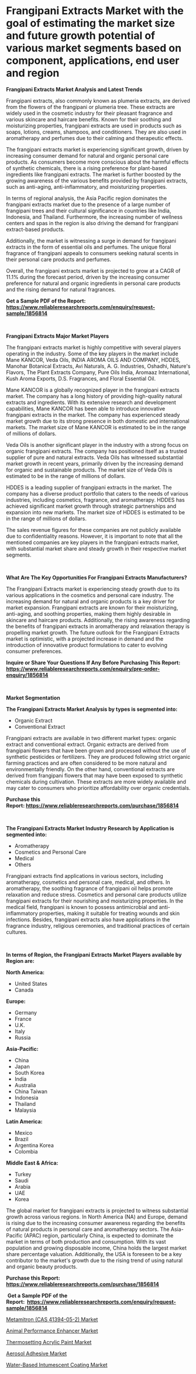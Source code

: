 <p><h1>Frangipani Extracts Market with the goal of estimating the market size and future growth potential of various market segments based on component, applications, end user and region</h1></p><p><strong>Frangipani Extracts Market Analysis and Latest Trends</strong></p>
<p><p>Frangipani extracts, also commonly known as plumeria extracts, are derived from the flowers of the frangipani or plumeria tree. These extracts are widely used in the cosmetic industry for their pleasant fragrance and various skincare and haircare benefits. Known for their soothing and moisturizing properties, frangipani extracts are used in products such as soaps, lotions, creams, shampoos, and conditioners. They are also used in aromatherapy and perfumes due to their calming and therapeutic effects.</p><p>The frangipani extracts market is experiencing significant growth, driven by increasing consumer demand for natural and organic personal care products. As consumers become more conscious about the harmful effects of synthetic chemicals, there is a rising preference for plant-based ingredients like frangipani extracts. The market is further boosted by the growing awareness of the various benefits provided by frangipani extracts, such as anti-aging, anti-inflammatory, and moisturizing properties.</p><p>In terms of regional analysis, the Asia Pacific region dominates the frangipani extracts market due to the presence of a large number of frangipani trees and their cultural significance in countries like India, Indonesia, and Thailand. Furthermore, the increasing number of wellness centers and spas in the region is also driving the demand for frangipani extract-based products.</p><p>Additionally, the market is witnessing a surge in demand for frangipani extracts in the form of essential oils and perfumes. The unique floral fragrance of frangipani appeals to consumers seeking natural scents in their personal care products and perfumes.</p><p>Overall, the frangipani extracts market is projected to grow at a CAGR of 11.1% during the forecast period, driven by the increasing consumer preference for natural and organic ingredients in personal care products and the rising demand for natural fragrances.</p></p>
<p><strong>Get a Sample PDF of the Report:&nbsp; <a href="https://www.reliableresearchreports.com/enquiry/request-sample/1856814">https://www.reliableresearchreports.com/enquiry/request-sample/1856814</a></strong></p>
<p>&nbsp;</p>
<p><strong>Frangipani Extracts Major Market Players</strong></p>
<p><p>The frangipani extracts market is highly competitive with several players operating in the industry. Some of the key players in the market include Mane KANCOR, Veda Oils, INDIA AROMA OILS AND COMPANY, HDDES, Manohar Botanical Extracts, Avi Naturals, A. G. Industries, Oshadhi, Nature's Flavors, The Plant Extracts Company, Pure Oils India, Aromaaz International, Kush Aroma Exports, D.S. Fragrances, and Floral Essential Oil.</p><p>Mane KANCOR is a globally recognized player in the frangipani extracts market. The company has a long history of providing high-quality natural extracts and ingredients. With its extensive research and development capabilities, Mane KANCOR has been able to introduce innovative frangipani extracts in the market. The company has experienced steady market growth due to its strong presence in both domestic and international markets. The market size of Mane KANCOR is estimated to be in the range of millions of dollars.</p><p>Veda Oils is another significant player in the industry with a strong focus on organic frangipani extracts. The company has positioned itself as a trusted supplier of pure and natural extracts. Veda Oils has witnessed substantial market growth in recent years, primarily driven by the increasing demand for organic and sustainable products. The market size of Veda Oils is estimated to be in the range of millions of dollars.</p><p>HDDES is a leading supplier of frangipani extracts in the market. The company has a diverse product portfolio that caters to the needs of various industries, including cosmetics, fragrance, and aromatherapy. HDDES has achieved significant market growth through strategic partnerships and expansion into new markets. The market size of HDDES is estimated to be in the range of millions of dollars.</p><p>The sales revenue figures for these companies are not publicly available due to confidentiality reasons. However, it is important to note that all the mentioned companies are key players in the frangipani extracts market, with substantial market share and steady growth in their respective market segments.</p></p>
<p>&nbsp;</p>
<p><strong>What Are The Key Opportunities For Frangipani Extracts Manufacturers?</strong></p>
<p><p>The Frangipani Extracts market is experiencing steady growth due to its various applications in the cosmetics and personal care industry. The increasing demand for natural and organic products is a key driver for market expansion. Frangipani extracts are known for their moisturizing, anti-aging, and soothing properties, making them highly desirable in skincare and haircare products. Additionally, the rising awareness regarding the benefits of frangipani extracts in aromatherapy and relaxation therapy is propelling market growth. The future outlook for the Frangipani Extracts market is optimistic, with a projected increase in demand and the introduction of innovative product formulations to cater to evolving consumer preferences.</p></p>
<p><strong>Inquire or Share Your Questions If Any Before Purchasing This Report: <a href="https://www.reliableresearchreports.com/enquiry/pre-order-enquiry/1856814">https://www.reliableresearchreports.com/enquiry/pre-order-enquiry/1856814</a></strong></p>
<p>&nbsp;</p>
<p><strong>Market Segmentation</strong></p>
<p><strong>The Frangipani Extracts Market Analysis by types is segmented into:</strong></p>
<p><ul><li>Organic Extract</li><li>Conventional Extract</li></ul></p>
<p><p>Frangipani extracts are available in two different market types: organic extract and conventional extract. Organic extracts are derived from frangipani flowers that have been grown and processed without the use of synthetic pesticides or fertilizers. They are produced following strict organic farming practices and are often considered to be more natural and environmentally friendly. On the other hand, conventional extracts are derived from frangipani flowers that may have been exposed to synthetic chemicals during cultivation. These extracts are more widely available and may cater to consumers who prioritize affordability over organic credentials.</p></p>
<p><strong>Purchase this Report:&nbsp;<a href="https://www.reliableresearchreports.com/purchase/1856814">https://www.reliableresearchreports.com/purchase/1856814</a></strong></p>
<p>&nbsp;</p>
<p><strong>The Frangipani Extracts Market Industry Research by Application is segmented into:</strong></p>
<p><ul><li>Aromatherapy</li><li>Cosmetics and Personal Care</li><li>Medical</li><li>Others</li></ul></p>
<p><p>Frangipani extracts find applications in various sectors, including aromatherapy, cosmetics and personal care, medical, and others. In aromatherapy, the soothing fragrance of frangipani oil helps promote relaxation and reduce stress. Cosmetics and personal care products utilize frangipani extracts for their nourishing and moisturizing properties. In the medical field, frangipani is known to possess antimicrobial and anti-inflammatory properties, making it suitable for treating wounds and skin infections. Besides, frangipani extracts also have applications in the fragrance industry, religious ceremonies, and traditional practices of certain cultures.</p></p>
<p>&nbsp;</p>
<p><strong>In terms of Region, the Frangipani Extracts Market Players available by Region are:</strong></p>
<p>
    <p> <strong> North America: </strong>
        <ul>
            <li>United States</li>
            <li>Canada</li>
        </ul>
        </p> 
    <p> <strong> Europe: </strong>
        <ul>
            <li>Germany</li>
            <li>France</li>
            <li>U.K.</li>
            <li>Italy</li>
            <li>Russia</li>
        </ul>
        </p> 
    <p> <strong> Asia-Pacific: </strong>
        <ul>
            <li>China</li>
            <li>Japan</li>
            <li>South Korea</li>
            <li>India</li>
            <li>Australia</li>
            <li>China Taiwan</li>
            <li>Indonesia</li>
            <li>Thailand</li>
            <li>Malaysia</li>
        </ul>
        </p> 
    <p> <strong> Latin America: </strong>
        <ul>
            <li>Mexico</li>
            <li>Brazil</li>
            <li>Argentina Korea</li>
            <li>Colombia</li>
        </ul>
        </p> 
    <p> <strong> Middle East & Africa: </strong>
        <ul>
            <li>Turkey</li>
            <li>Saudi</li>
            <li>Arabia</li>
            <li>UAE</li>
            <li>Korea</li>
        </ul>
    </p>
    </p>
<p><p>The global market for frangipani extracts is projected to witness substantial growth across various regions. In North America (NA) and Europe, demand is rising due to the increasing consumer awareness regarding the benefits of natural products in personal care and aromatherapy sectors. The Asia-Pacific (APAC) region, particularly China, is expected to dominate the market in terms of both production and consumption. With its vast population and growing disposable income, China holds the largest market share percentage valuation. Additionally, the USA is foreseen to be a key contributor to the market's growth due to the rising trend of using natural and organic beauty products.</p></p>
<p><strong>Purchase this Report: <a href="https://www.reliableresearchreports.com/purchase/1856814">https://www.reliableresearchreports.com/purchase/1856814</a></strong></p>
<p>&nbsp;<strong>Get a Sample PDF of the Report:&nbsp;&nbsp;<a href="https://www.reliableresearchreports.com/enquiry/request-sample/1856814">https://www.reliableresearchreports.com/enquiry/request-sample/1856814</a></strong></p>
<p><strong></strong></p>
<p><p><a href="https://medium.com/@justicelang2023/metamitron-cas-41394-05-2-market-insight-market-trends-growth-forecasted-from-2023-to-2030-94b8c34a207d">Metamitron (CAS 41394-05-2) Market</a></p><p><a href="https://medium.com/@amaliarobel/animal-performance-enhancer-market-research-report-its-history-and-forecast-2023-to-2030-4fda36232ac0">Animal Performance Enhancer Market</a></p><p><a href="https://www.linkedin.com/pulse/thermosetting-acrylic-paint-market-size-share-amp-trends/">Thermosetting Acrylic Paint Market</a></p><p><a href="https://www.linkedin.com/pulse/aerosol-adhesive-market-share-amp-new-trends-analysis-report/">Aerosol Adhesive Market</a></p><p><a href="https://www.linkedin.com/pulse/water-based-intumescent-coating-market-challenges-opportunities/">Water-Based Intumescent Coating Market</a></p></p>